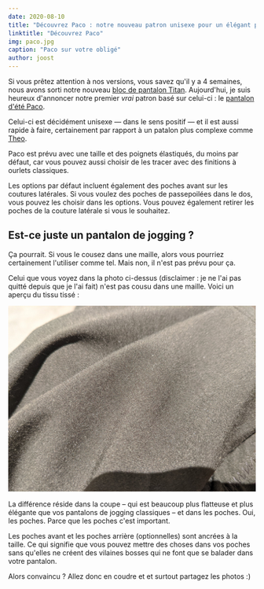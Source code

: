 ```yaml
---
date: 2020-08-10
title: "Découvrez Paco : notre nouveau patron unisexe pour un élégant pantalon d'été"
linktitle: "Découvrez Paco"
img: paco.jpg
caption: "Paco sur votre obligé"
author: joost
---
```


Si vous prêtez attention à nos versions, vous savez qu'il y a 4 semaines, nous avons sorti notre nouveau [bloc de pantalon Titan](/designs/titan/). Aujourd'hui, je suis heureux d'annoncer notre premier *vrai* patron basé sur celui-ci : le [pantalon d'été Paco](/designs/paco).

Celui-ci est décidément unisexe — dans le sens positif — et il est aussi rapide à faire, certainement par rapport à un patalon plus complexe comme [Theo](/designs/theo/).

Paco est prévu avec une taille et des poignets élastiqués, du moins par défaut, car vous pouvez aussi choisir de les tracer avec des finitions à ourlets classiques.

Les options par défaut incluent également des poches avant sur les coutures latérales. Si vous voulez des poches de passepoilées dans le dos, vous pouvez les choisir dans les options. Vous pouvez également retirer les poches de la couture latérale si vous le souhaitez.


## Est-ce juste un pantalon de jogging ?

Ça pourrait. Si vous le cousez dans une maille, alors vous pourriez certainement l'utiliser comme tel. Mais non, il n'est pas prévu pour ça.

Celui que vous voyez dans la photo ci-dessus (disclaimer : je ne l'ai pas quitté depuis que je l'ai fait) n'est pas cousu dans une maille. Voici un aperçu du tissu tissé :

![Close-up d'un tissu tissé](fabric.jpg)

La différence réside dans la coupe – qui est beaucoup plus flatteuse et plus élégante que vos pantalons de jogging classiques – et dans les poches. Oui, les poches. Parce que les poches c'est important.

Les poches avant et les poches arrière (optionnelles) sont ancrées à la taille. Ce qui signifie que vous pouvez mettre des choses dans vos poches sans qu'elles ne créent des vilaines bosses qui ne font que se balader dans votre pantalon.

Alors convaincu ? Allez donc en coudre et et surtout partagez les photos :)
